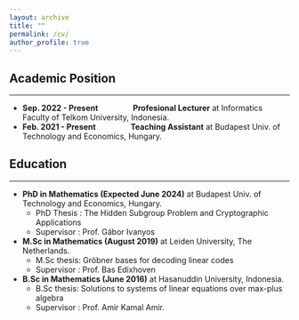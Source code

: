 ```yaml
---
layout: archive
title: ""
permalink: /cv/
author_profile: true
---
```

## Academic Position
---
* <b>Sep. 2022 - Present &emsp;&emsp;&emsp;&emsp; Profesional Lecturer</b> at Informatics Faculty of Telkom University, Indonesia.
* <b>Feb. 2021 - Present &emsp;&emsp;&emsp;&emsp; Teaching Assistant</b> at Budapest Univ. of Technology and Economics, Hungary.

## Education
---
* <b>PhD in Mathematics (Expected June 2024)</b> at Budapest Univ. of Technology and Economics, Hungary.
  * PhD Thesis : The Hidden Subgroup Problem and Cryptographic Applications
  * Supervisor : Prof. Gábor Ivanyos
* <b>M.Sc in Mathematics (August 2019)</b> at Leiden University, The Netherlands.
  * M.Sc thesis: Gröbner bases for decoding linear codes
  * Supervisor : Prof. Bas Edixhoven
* <b>B.Sc in Mathematics (June 2016)</b> at Hasanuddin University, Indonesia.
  * B.Sc thesis: Solutions to systems of linear equations over max-plus algebra
  * Supervisor : Prof. Amir Kamal Amir.
